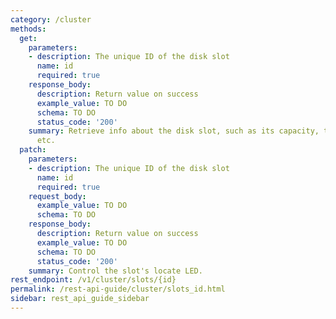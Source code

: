 ```yaml
---
category: /cluster
methods:
  get:
    parameters:
    - description: The unique ID of the disk slot
      name: id
      required: true
    response_body:
      description: Return value on success
      example_value: TO DO
      schema: TO DO
      status_code: '200'
    summary: Retrieve info about the disk slot, such as its capacity, type, model,
      etc.
  patch:
    parameters:
    - description: The unique ID of the disk slot
      name: id
      required: true
    request_body:
      example_value: TO DO
      schema: TO DO
    response_body:
      description: Return value on success
      example_value: TO DO
      schema: TO DO
      status_code: '200'
    summary: Control the slot's locate LED.
rest_endpoint: /v1/cluster/slots/{id}
permalink: /rest-api-guide/cluster/slots_id.html
sidebar: rest_api_guide_sidebar
---
```

